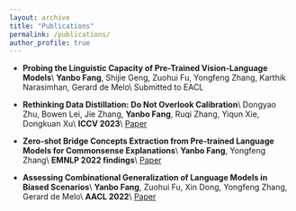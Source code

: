 ```yaml
---
layout: archive
title: "Publications"
permalink: /publications/
author_profile: true
---
```


<!-- {% if author.googlescholar %}
  You can also find my articles on <u><a href="{{author.googlescholar}}">my Google Scholar profile</a>.</u>
{% endif %}

{% include base_path %}

{% for post in site.publications reversed %}
  {% include archive-single.html %}
{% endfor %} -->

* **Probing the Linguistic Capacity of Pre-Trained Vision-Language Models**\\
  **Yanbo Fang**, Shijie Geng, Zuohui Fu, Yongfeng Zhang, Karthik Narasimhan, Gerard de Melo\\
  Submitted to EACL

* **Rethinking Data Distillation: Do Not Overlook Calibration**\\
  Dongyao Zhu, Bowen Lei, Jie Zhang, **Yanbo Fang**, Ruqi Zhang, Yiqun Xie, Dongkuan Xu\\
  **ICCV 2023**\\
  [Paper](https://arxiv.org/pdf/2307.12463)

* **Zero-shot Bridge Concepts Extraction from Pre-trained Language Models for Commonsense Explanations**\\
  **Yanbo Fang**, Yongfeng Zhang\\
  **EMNLP 2022 findings**\\
  [Paper](https://aclanthology.org/2022.findings-emnlp.433.pdf)

* **Assessing Combinational Generalization of Language Models in Biased Scenarios**\\
  **Yanbo Fang**, Zuohui Fu, Xin Dong, Yongfeng Zhang, Gerard de Melo\\
  **AACL 2022**\\
  [Paper](https://aclanthology.org/2022.aacl-short.48.pdf)